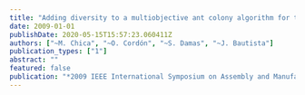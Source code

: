 ```yaml
---
title: "Adding diversity to a multiobjective ant colony algorithm for time and space assembly line balancing"
date: 2009-01-01
publishDate: 2020-05-15T15:57:23.060411Z
authors: ["~M. Chica", "~O. Cordón", "~S. Damas", "~J. Bautista"]
publication_types: ["1"]
abstract: ""
featured: false
publication: "*2009 IEEE International Symposium on Assembly and Manufacturing (ISAM 2009)*"
---
```



